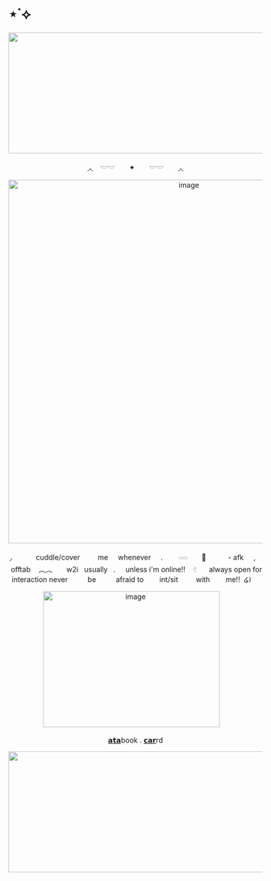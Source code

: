 # ⋆˙⟡

<p align="center">
<img width="1500" height="240" alt="image" src="https://media.discordapp.net/attachments/1406201432738365532/1420430659016720535/Untitled68_20250924181711.png?ex=68d55ea3&is=68d40d23&hm=901e2321ad71a41c5df4c3594b6cfeee885342fb7a4799cfbb08604c0292f9d9&=&format=webp&quality=lossless&width=960&height=320" />
  <div align="center">
◞◟　𓎟𓎟　 ✦　　𓎟𓎟　　◞◟
<p align="center">
<img width="700" height="722" alt="image" src="https://media.discordapp.net/attachments/1406201432738365532/1420433114173280287/Untitled71_20250924183211.png?ex=68d560ec&is=68d40f6c&hm=845ca3a026702090d1ba12d659bcf572a66bc0e8c54fc6a0bba712f8465a01cc&=&format=webp&quality=lossless&width=1104&height=722" />
  <p align="center">
◞‎ ‎ ‎ ‎ ‎  ‎ ‎ ‎ ‎ ‎ ‎ ‎ ‎cuddle/cover ‎ ‎ ‎ ‎ ‎ ‎ ‎ ‎ me‎ ‎‎ ‎ ‎ ‎   whenever‎ ‎ ‎ ‎   ‎ ‎. ‎ ‎ ‎ ‎  ‎ ‎ ‎ ‎𓏏𓏏  ‎‎ ‎ ‎ ‎  ‎ ‎ ‎🌙 ‎ ‎‎ ‎ ‎ ‎ ‎ ‎ ‎ ‎  ‎ ‎- afk  ‎‎ ‎ ‎ ‎  ‎,  ‎‎ ‎  ‎ ‎ ‎offtab  ‎ ‎ ‎ ‎︵︵  ‎ ‎ ‎ ‎   ‎ ‎ w2i‎ ‎‎ ‎   usually  ‎ ‎ .  ‎ ‎ ‎ ‎ unless i'm online!!  ‎ ‎ ‎ 𓏲 ‎  ‎ ‎   ‎ ‎ always open for interaction never ‎‎ ‎ ‎ ‎ ‎ ‎ ‎ ‎  ‎ be ‎ ‎‎ ‎ ‎ ‎ ‎ ‎ ‎ ‎  afraid to ‎ ‎‎ ‎ ‎ ‎ ‎ ‎  int/sit ‎ ‎ ‎ ‎ ‎ ‎ ‎ ‎ with‎ ‎ ‎ ‎ ‎ ‎ ‎ ‎  me!!‎ ‎  ໒꒱‎   ‎ ‎   ‎ ‎
<p align="center">
<img width="350" height="270" alt="image" src="https://i.pinimg.com/originals/99/e4/df/99e4dfe40fcc342649e49a716ce153e4.gif" />   ‎ ‎   ‎ ‎ 
<p align="center">
  <a href="https://whatsurnamegirlfriend.atabook.org/">𝗮𝘁𝗮</a>book .
  <a href="https://theoceanswaveshealmysoul.carrd.co/">𝗰𝗮𝗿</a>rd
</p>
<p align="center">
<img width="1500" height="240" alt="image" src="https://media.discordapp.net/attachments/1406201432738365532/1420430659301937242/Untitled68_20250924181722.png?ex=68d55ea3&is=68d40d23&hm=109a15bdcdb0ce505dfd668b7e050231c39748140cbb9393d0e81152a2541fd4&=&format=webp&quality=lossless&width=960&height=320" />
    

























